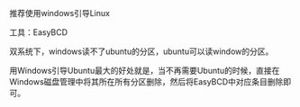 推荐使用windows引导Linux

工具：EasyBCD



双系统下，windows读不了ubuntu的分区，ubuntu可以读window的分区。

用Windows引导Ubuntu最大的好处就是，当不再需要Ubuntu的时候，直接在Windows磁盘管理中将其所在所有分区删除，然后将EasyBCD中对应条目删除即可。